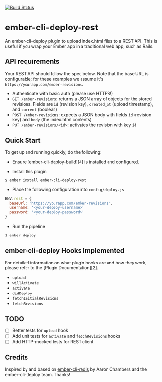 [![Build Status](https://travis-ci.org/customerio/ember-cli-deploy-rest.svg?branch=master)](https://travis-ci.org/customerio/ember-cli-deploy-rest)

# ember-cli-deploy-rest

An ember-cli-deploy plugin to upload index.html files to a REST API. This is useful if you wrap your Ember app in a traditional web app, such as Rails.

## API requirements

Your REST API should follow the spec below. Note that the base URL is configurable; for these examples we assume it's `https://yourapp.com/ember-revisions`.

- Authenticate with basic auth (please use HTTPS!)
- `GET /ember-revisions`: returns a JSON array of objects for the stored revisions. Fields are `id` (revision key), `created_at` (upload timestamp), and `current` (boolean)
- `POST /ember-revisions`: expects a JSON body with fields `id` (revision key) and `body` (the index.html contents)
- `PUT /ember-revisions/<id>`: activates the revision with key `id`

## Quick Start

To get up and running quickly, do the following:

- Ensure [ember-cli-deploy-build][4] is installed and configured.

- Install this plugin

```bash
$ ember install ember-cli-deploy-rest
```

- Place the following configuration into `config/deploy.js`

```javascript
ENV.rest = {
  baseUrl: 'https://yourapp.com/ember-revisions',
  username: '<your-deploy-username>'
  password: '<your-deploy-password>'
}
```

- Run the pipeline

```bash
$ ember deploy
```

## ember-cli-deploy Hooks Implemented

For detailed information on what plugin hooks are and how they work, please refer to the [Plugin Documentation][2].

- `upload`
- `willActivate`
- `activate`
- `didDeploy`
- `fetchInitialRevisions`
- `fetchRevisions`

## TODO

- [ ] Better tests for `upload` hook
- [ ] Add unit tests for `activate` and `fetchRevisions` hooks
- [ ] Add HTTP-mocked tests for REST client

## Credits

Inspired by and based on [ember-cli-redis](https://github.com/ember-cli-deploy/ember-cli-deploy-redis) by Aaron Chambers and the ember-cli-deploy team. Thanks!

